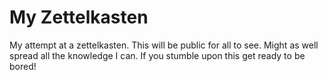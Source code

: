 # My Zettelkasten

My attempt at a zettelkasten. This will be public for all to see.
Might as well spread all the knowledge I can. If you stumble upon
this get ready to be bored!
